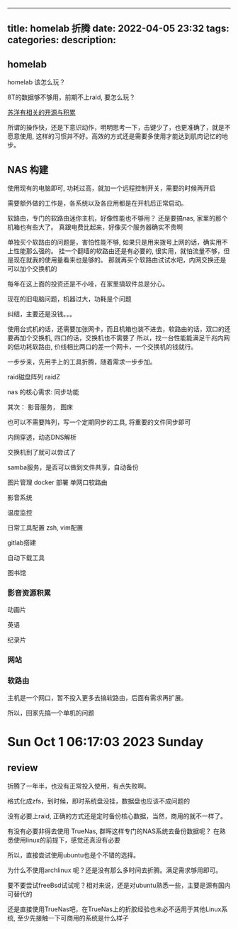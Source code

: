 
---
title: homelab 折腾
date: 2022-04-05 23:32
tags: 
categories: 
description: 
---

## homelab

homelab 该怎么玩？

8T的数据够不够用，前期不上raid, 要怎么玩？

[苏洋有相关的开源与积累](https://github.com/soulteary/Home-Network-Note)

所谓的操作快，还是下意识动作，明明思考一下，击键少了，也更准确了，就是不愿意使用, 这样的习惯并不好。高效的方式还是需要多使用才能达到肌肉记忆的地步。

## NAS 构建 

使用现有的电脑即可, 功耗过高，就加一个远程控制开关，需要的时候再开启

需要额外做的工作是，各系统以及各应用都是在开机后正常启动。

软路由，专门的软路由迷你主机，好像性能也不够用？
还是要搞nas, 家里的那个机箱也有些大了。
真跟电费比起来，好像买个服务器确实不贵啊

单独买个软路由的问题是，害怕性能不够, 如果只是用来拨号上网的话，确实用不上性能那么强的。
挂一个翻墙的软路由还是有必要的, 很实用，就怕流量不够，但是现在就我的使用量看来也是够的。
那就再买个软路由试试水吧，内网交换还是可以加个交换机的

每年在这上面的投资还是不小哇，在家里搞软件总是分心。

现在的旧电脑问题，机器过大，功耗是个问题

纠结，主要还是没钱。。。

使用台式机的话，还需要加张网卡，而且机箱也装不进去，软路由的话，双口的还要再加个交换机, 四口的话，交换机也不需要了
所以，找一台性能能满足千兆内网的低功耗软路由, 价线相比两口的差一个网卡，一个交换机的钱就行。

一步步来，先用手上的工具折腾，随着需求一步步加。

raid磁盘阵列
raidZ

nas 的核心需求: 同步功能

其次： 影音服务， 图床

也可以不需要阵列，写一个定期同步的工具, 将重要的文件同步即可

内网穿透，动态DNS解析

交换机到了就可以尝试了

samba服务，是否可以做到文件共享，自动备份

图片管理
docker 部署 单网口软路由

影音系统

温度监控

日常工具配置
zsh, vim配置

gitlab搭建

自动下载工具

图书馆

### 影音资源积累

动画片

英语

纪录片

### 网站

### 软路由

主机是一个网口，暂不投入更多去搞软路由，后面有需求再扩展。

所以，回家先搞一个单机的问题

# Sun Oct  1 06:17:03 2023 Sunday
## review
折腾了一年半，也没有正常投入使用，有点失败啊。

格式化成zfs，到时候，即时系统盘没挂，数据盘也应该不成问题的

没有必要上raid, 正确的方式还是定时备份核心数据，当然，商用的就不一样了。

有没有必要非得去使用 TrueNas, 群晖这样专门的NAS系统去备份数据呢？ 在熟悉使用linux的前提下，感觉还真没有必要

所以，直接尝试使用ubuntu也是个不错的选择。

为什么不使用archlinux 呢？还是没有那么多时间去折腾。满足需求够用即可。

要不要尝试freeBsd试试呢？相对来说，还是对ubuntu熟悉一些，主要是源有国内可替代的

还是直接使用TrueNas吧，在TrueNas上的折胶经验也未必不适用于其他Linux系统, 至少先接触一下可商用的系统是什么样子



